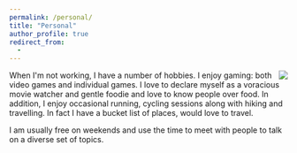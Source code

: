 ```yaml
---
permalink: /personal/
title: "Personal"
author_profile: true
redirect_from: 
  - 
---
```


<img align="right" src="https://github.com/rctatman/rctatman.github.io/blob/master/images/circus_pic.jpeg?raw=true">


When I'm not working, I have a number of hobbies. I enjoy gaming: both video games and individual games. 
I love to declare myself as a voracious movie watcher and gentle foodie and love to know people over food. In addition, I enjoy occasional running, cycling sessions
along with hiking and travelling. In fact I have a bucket list of places, would love to travel.


I am usually free on weekends and use the time to meet with people to talk on a diverse set of topics.
